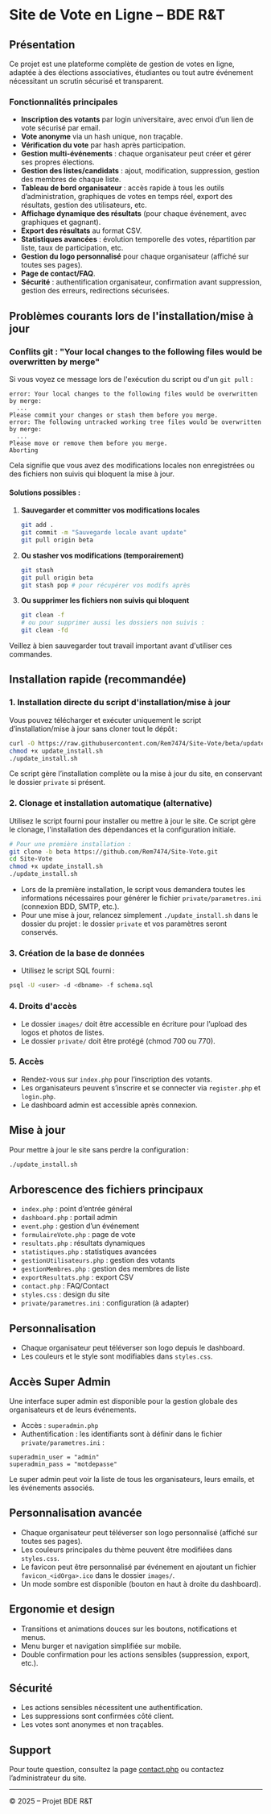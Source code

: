 # Site de Vote en Ligne – BDE R&T

## Présentation
Ce projet est une plateforme complète de gestion de votes en ligne, adaptée à des élections associatives, étudiantes ou tout autre événement nécessitant un scrutin sécurisé et transparent.

### Fonctionnalités principales
- **Inscription des votants** par login universitaire, avec envoi d’un lien de vote sécurisé par email.
- **Vote anonyme** via un hash unique, non traçable.
- **Vérification du vote** par hash après participation.
- **Gestion multi-événements** : chaque organisateur peut créer et gérer ses propres élections.
- **Gestion des listes/candidats** : ajout, modification, suppression, gestion des membres de chaque liste.
- **Tableau de bord organisateur** : accès rapide à tous les outils d’administration, graphiques de votes en temps réel, export des résultats, gestion des utilisateurs, etc.
- **Affichage dynamique des résultats** (pour chaque événement, avec graphiques et gagnant).
- **Export des résultats** au format CSV.
- **Statistiques avancées** : évolution temporelle des votes, répartition par liste, taux de participation, etc.
- **Gestion du logo personnalisé** pour chaque organisateur (affiché sur toutes ses pages).
- **Page de contact/FAQ**.
- **Sécurité** : authentification organisateur, confirmation avant suppression, gestion des erreurs, redirections sécurisées.

## Problèmes courants lors de l'installation/mise à jour

### Conflits git : "Your local changes to the following files would be overwritten by merge"

Si vous voyez ce message lors de l'exécution du script ou d'un `git pull` :

```
error: Your local changes to the following files would be overwritten by merge:
  ...
Please commit your changes or stash them before you merge.
error: The following untracked working tree files would be overwritten by merge:
  ...
Please move or remove them before you merge.
Aborting
```

Cela signifie que vous avez des modifications locales non enregistrées ou des fichiers non suivis qui bloquent la mise à jour.

#### Solutions possibles :

1. **Sauvegarder et committer vos modifications locales**
   ```bash
   git add .
   git commit -m "Sauvegarde locale avant update"
   git pull origin beta
   ```
2. **Ou stasher vos modifications (temporairement)**
   ```bash
   git stash
   git pull origin beta
   git stash pop # pour récupérer vos modifs après
   ```
3. **Ou supprimer les fichiers non suivis qui bloquent**
   ```bash
   git clean -f
   # ou pour supprimer aussi les dossiers non suivis :
   git clean -fd
   ```

Veillez à bien sauvegarder tout travail important avant d'utiliser ces commandes.

## Installation rapide (recommandée)

### 1. Installation directe du script d'installation/mise à jour
Vous pouvez télécharger et exécuter uniquement le script d’installation/mise à jour sans cloner tout le dépôt :

```bash
curl -O https://raw.githubusercontent.com/Rem7474/Site-Vote/beta/update_install.sh
chmod +x update_install.sh
./update_install.sh
```

Ce script gère l’installation complète ou la mise à jour du site, en conservant le dossier `private` si présent.

### 2. Clonage et installation automatique (alternative)
Utilisez le script fourni pour installer ou mettre à jour le site. Ce script gère le clonage, l'installation des dépendances et la configuration initiale.

```bash
# Pour une première installation :
git clone -b beta https://github.com/Rem7474/Site-Vote.git
cd Site-Vote
chmod +x update_install.sh
./update_install.sh
```

- Lors de la première installation, le script vous demandera toutes les informations nécessaires pour générer le fichier `private/parametres.ini` (connexion BDD, SMTP, etc.).
- Pour une mise à jour, relancez simplement `./update_install.sh` dans le dossier du projet : le dossier `private` et vos paramètres seront conservés.

### 3. Création de la base de données
- Utilisez le script SQL fourni :
```bash
psql -U <user> -d <dbname> -f schema.sql
```

### 4. Droits d'accès
- Le dossier `images/` doit être accessible en écriture pour l’upload des logos et photos de listes.
- Le dossier `private/` doit être protégé (chmod 700 ou 770).

### 5. Accès
- Rendez-vous sur `index.php` pour l’inscription des votants.
- Les organisateurs peuvent s’inscrire et se connecter via `register.php` et `login.php`.
- Le dashboard admin est accessible après connexion.

## Mise à jour
Pour mettre à jour le site sans perdre la configuration :
```bash
./update_install.sh
```

## Arborescence des fichiers principaux
- `index.php` : point d’entrée général
- `dashboard.php` : portail admin
- `event.php` : gestion d’un événement
- `formulaireVote.php` : page de vote
- `resultats.php` : résultats dynamiques
- `statistiques.php` : statistiques avancées
- `gestionUtilisateurs.php` : gestion des votants
- `gestionMembres.php` : gestion des membres de liste
- `exportResultats.php` : export CSV
- `contact.php` : FAQ/Contact
- `styles.css` : design du site
- `private/parametres.ini` : configuration (à adapter)

## Personnalisation
- Chaque organisateur peut téléverser son logo depuis le dashboard.
- Les couleurs et le style sont modifiables dans `styles.css`.

## Accès Super Admin

Une interface super admin est disponible pour la gestion globale des organisateurs et de leurs événements.

- Accès : `superadmin.php`
- Authentification : les identifiants sont à définir dans le fichier `private/parametres.ini` :

```
superadmin_user = "admin"
superadmin_pass = "motdepasse"
```

Le super admin peut voir la liste de tous les organisateurs, leurs emails, et les événements associés.

## Personnalisation avancée
- Chaque organisateur peut téléverser son logo personnalisé (affiché sur toutes ses pages).
- Les couleurs principales du thème peuvent être modifiées dans `styles.css`.
- Le favicon peut être personnalisé par événement en ajoutant un fichier `favicon_<idOrga>.ico` dans le dossier `images/`.
- Un mode sombre est disponible (bouton en haut à droite du dashboard).

## Ergonomie et design
- Transitions et animations douces sur les boutons, notifications et menus.
- Menu burger et navigation simplifiée sur mobile.
- Double confirmation pour les actions sensibles (suppression, export, etc.).

## Sécurité
- Les actions sensibles nécessitent une authentification.
- Les suppressions sont confirmées côté client.
- Les votes sont anonymes et non traçables.

## Support
Pour toute question, consultez la page [contact.php](contact.php) ou contactez l’administrateur du site.

---

© 2025 – Projet BDE R&T
